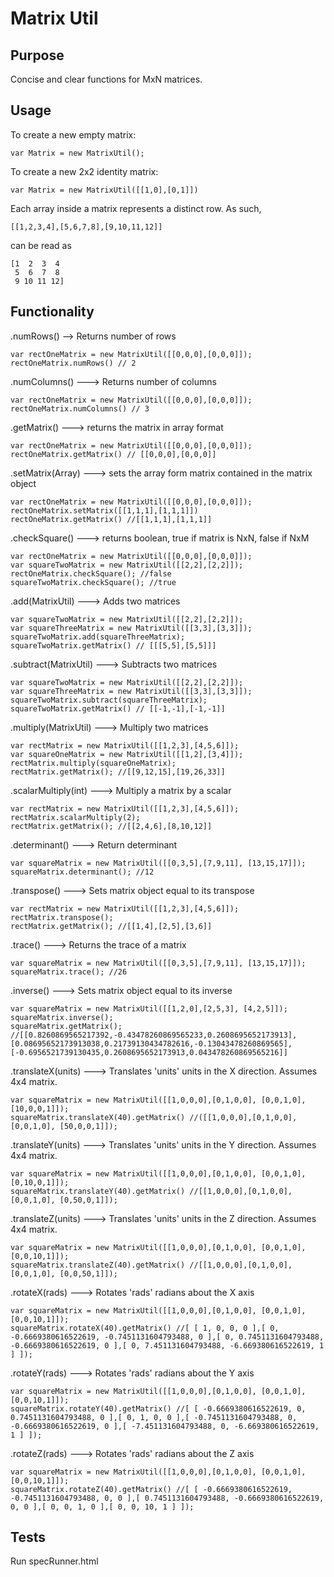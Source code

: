 Matrix Util
===========


Purpose
-------
Concise and clear functions for MxN matrices.



Usage
-------

To create a new empty matrix:

```
var Matrix = new MatrixUtil();
```

To create a new 2x2 identity matrix:

```
var Matrix = new MatrixUtil([[1,0],[0,1]])
```

Each array inside a matrix represents a distinct row.  As such, 

```
[[1,2,3,4],[5,6,7,8],[9,10,11,12]]
```

can be read as

```
[1  2  3  4
 5  6  7  8
 9 10 11 12]
```

Functionality
-------


.numRows() --> Returns number of rows

```
var rectOneMatrix = new MatrixUtil([[0,0,0],[0,0,0]]);
rectOneMatrix.numRows() // 2
```

.numColumns() ---> Returns number of columns

```
var rectOneMatrix = new MatrixUtil([[0,0,0],[0,0,0]]);
rectOneMatrix.numColumns() // 3
```

.getMatrix() ---> returns the matrix in array format

```
var rectOneMatrix = new MatrixUtil([[0,0,0],[0,0,0]]);
rectOneMatrix.getMatrix() // [[0,0,0],[0,0,0]]
```


.setMatrix(Array) ---> sets the array form matrix contained in the matrix object

```
var rectOneMatrix = new MatrixUtil([[0,0,0],[0,0,0]]);
rectOneMatrix.setMatrix([[1,1,1],[1,1,1]]) 
rectOneMatrix.getMatrix() //[[1,1,1],[1,1,1]]
```

.checkSquare() ---> returns boolean, true if matrix is NxN, false if NxM

```
var rectOneMatrix = new MatrixUtil([[0,0,0],[0,0,0]]);
var squareTwoMatrix = new MatrixUtil([[2,2],[2,2]]);
rectOneMatrix.checkSquare(); //false
squareTwoMatrix.checkSquare(); //true
```

.add(MatrixUtil) ---> Adds two matrices

```
var squareTwoMatrix = new MatrixUtil([[2,2],[2,2]]);
var squareThreeMatrix = new MatrixUtil([[3,3],[3,3]]);
squareTwoMatrix.add(squareThreeMatrix);
squareTwoMatrix.getMatrix() // [[[5,5],[5,5]]]
```

.subtract(MatrixUtil) ---> Subtracts two matrices

```
var squareTwoMatrix = new MatrixUtil([[2,2],[2,2]]);
var squareThreeMatrix = new MatrixUtil([[3,3],[3,3]]);
squareTwoMatrix.subtract(squareThreeMatrix);
squareTwoMatrix.getMatrix() // [[-1,-1],[-1,-1]]
```

.multiply(MatrixUtil) ---> Multiply two matrices

```
var rectMatrix = new MatrixUtil([[1,2,3],[4,5,6]]);
var squareOneMatrix = new MatrixUtil([[1,2],[3,4]]);
rectMatrix.multiply(squareOneMatrix);
rectMatrix.getMatrix(); //[[9,12,15],[19,26,33]]
```

.scalarMultiply(int) ---> Multiply a matrix by a scalar

```
var rectMatrix = new MatrixUtil([[1,2,3],[4,5,6]]);
rectMatrix.scalarMultiply(2);
rectMatrix.getMatrix(); //[[2,4,6],[8,10,12]]
```

.determinant() ---> Return determinant

```
var squareMatrix = new MatrixUtil([[0,3,5],[7,9,11], [13,15,17]]);
squareMatrix.determinant(); //12
```

.transpose() ---> Sets matrix object equal to its transpose

```
var rectMatrix = new MatrixUtil([[1,2,3],[4,5,6]]);
rectMatrix.transpose();
rectMatrix.getMatrix(); //[[1,4],[2,5],[3,6]]
```

.trace() ---> Returns the trace of a matrix

```
var squareMatrix = new MatrixUtil([[0,3,5],[7,9,11], [13,15,17]]);
squareMatrix.trace(); //26
```

.inverse() ---> Sets matrix object equal to its inverse

```
var squareMatrix = new MatrixUtil([[1,2,0],[2,5,3], [4,2,5]]);
squareMatrix.inverse();
squareMatrix.getMatrix(); //[[0.8260869565217392,-0.43478260869565233,0.2608695652173913],[0.08695652173913038,0.21739130434782616,-0.13043478260869565],[-0.6956521739130435,0.2608695652173913,0.043478260869565216]]
```

.translateX(units) ---> Translates 'units' units in the X direction.  Assumes 4x4 matrix.

```
var squareMatrix = new MatrixUtil([[1,0,0,0],[0,1,0,0], [0,0,1,0], [10,0,0,1]]);
squareMatrix.translateX(40).getMatrix() //([[1,0,0,0],[0,1,0,0], [0,0,1,0], [50,0,0,1]]);
```

.translateY(units) ---> Translates 'units' units in the Y direction. Assumes 4x4 matrix.

```
var squareMatrix = new MatrixUtil([[1,0,0,0],[0,1,0,0], [0,0,1,0], [0,10,0,1]]);
squareMatrix.translateY(40).getMatrix() //[[1,0,0,0],[0,1,0,0], [0,0,1,0], [0,50,0,1]]);
```

.translateZ(units) ---> Translates 'units' units in the Z direction. Assumes 4x4 matrix.

```
var squareMatrix = new MatrixUtil([[1,0,0,0],[0,1,0,0], [0,0,1,0], [0,0,10,1]]);
squareMatrix.translateZ(40).getMatrix() //[[1,0,0,0],[0,1,0,0], [0,0,1,0], [0,0,50,1]]);
```

.rotateX(rads) ---> Rotates 'rads' radians about the X axis

```
var squareMatrix = new MatrixUtil([[1,0,0,0],[0,1,0,0], [0,0,1,0], [0,0,10,1]]);
squareMatrix.rotateX(40).getMatrix() //[ [ 1, 0, 0, 0 ],[ 0, -0.6669380616522619, -0.7451131604793488, 0 ],[ 0, 0.7451131604793488, -0.6669380616522619, 0 ],[ 0, 7.451131604793488, -6.669380616522619, 1 ] ]);
```

.rotateY(rads) ---> Rotates 'rads' radians about the Y axis

```
var squareMatrix = new MatrixUtil([[1,0,0,0],[0,1,0,0], [0,0,1,0], [0,0,10,1]]);
squareMatrix.rotateY(40).getMatrix() //[ [ -0.6669380616522619, 0, 0.7451131604793488, 0 ],[ 0, 1, 0, 0 ],[ -0.7451131604793488, 0, -0.6669380616522619, 0 ],[ -7.451131604793488, 0, -6.669380616522619, 1 ] ]);
```

.rotateZ(rads) ---> Rotates 'rads' radians about the Z axis

```
var squareMatrix = new MatrixUtil([[1,0,0,0],[0,1,0,0], [0,0,1,0], [0,0,10,1]]);
squareMatrix.rotateZ(40).getMatrix() //[ [ -0.6669380616522619, -0.7451131604793488, 0, 0 ],[ 0.7451131604793488, -0.6669380616522619, 0, 0 ],[ 0, 0, 1, 0 ],[ 0, 0, 10, 1 ] ]);
```


Tests
-------



Run specRunner.html

















